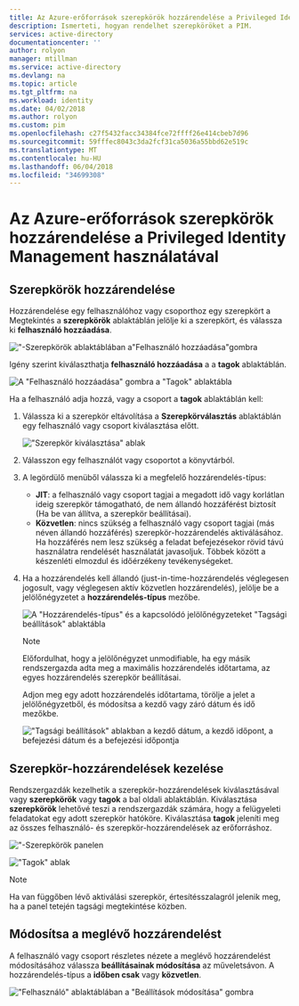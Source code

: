 ```yaml
---
title: Az Azure-erőforrások szerepkörök hozzárendelése a Privileged Identity Management használatával |} Microsoft Docs
description: Ismerteti, hogyan rendelhet szerepköröket a PIM.
services: active-directory
documentationcenter: ''
author: rolyon
manager: mtillman
ms.service: active-directory
ms.devlang: na
ms.topic: article
ms.tgt_pltfrm: na
ms.workload: identity
ms.date: 04/02/2018
ms.author: rolyon
ms.custom: pim
ms.openlocfilehash: c27f5432facc34384fce72ffff26e414cbeb7d96
ms.sourcegitcommit: 59fffec8043c3da2fcf31ca5036a55bbd62e519c
ms.translationtype: MT
ms.contentlocale: hu-HU
ms.lasthandoff: 06/04/2018
ms.locfileid: "34699308"
---
```

# <a name="assign-roles-for-azure-resources-by-using-privileged-identity-management"></a>Az Azure-erőforrások szerepkörök hozzárendelése a Privileged Identity Management használatával

## <a name="assign-roles"></a>Szerepkörök hozzárendelése

Hozzárendelése egy felhasználóhoz vagy csoporthoz egy szerepkört a Megtekintés a **szerepkörök** ablaktáblán jelölje ki a szerepkört, és válassza ki **felhasználó hozzáadása**. 

!["-Szerepkörök ablaktáblában a"Felhasználó hozzáadása"gombra](media/azure-pim-resource-rbac/rbac-assign-roles-1.png)

Igény szerint kiválaszthatja **felhasználó hozzáadása** a a **tagok** ablaktáblán.

![A "Felhasználó hozzáadása" gombra a "Tagok" ablaktábla](media/azure-pim-resource-rbac/rbac-assign-roles-2.png)


Ha a felhasználó adja hozzá, vagy a csoport a **tagok** ablaktáblán kell: 

1. Válassza ki a szerepkör eltávolítása a **Szerepkörválasztás** ablaktáblán egy felhasználó vagy csoport kiválasztása előtt.

   !["Szerepkör kiválasztása" ablak](media/azure-pim-resource-rbac/rbac-assign-roles-select-role.png)

2. Válasszon egy felhasználót vagy csoportot a könyvtárból.

3. A legördülő menüből válassza ki a megfelelő hozzárendelés-típus: 

   - **JIT**: a felhasználó vagy csoport tagjai a megadott idő vagy korlátlan ideig szerepkör támogatható, de nem állandó hozzáférést biztosít (Ha be van állítva, a szerepkör beállításai). 
   - **Közvetlen**: nincs szükség a felhasználó vagy csoport tagjai (más néven állandó hozzáférés) szerepkör-hozzárendelés aktiválásához. Ha hozzáférés nem lesz szükség a feladat befejezésekor rövid távú használatra rendelését használatát javasoljuk. Többek között a készenléti elmozdul és időérzékeny tevékenységeket.

4. Ha a hozzárendelés kell állandó (just-in-time-hozzárendelés véglegesen jogosult, vagy véglegesen aktív közvetlen hozzárendelés), jelölje be a jelölőnégyzetet a **hozzárendelés-típus** mezőbe.

   ![A "Hozzárendelés-típus" és a kapcsolódó jelölőnégyzeteket "Tagsági beállítások" ablaktábla](media/azure-pim-resource-rbac/rbac-assign-roles-settings.png)

   >[!NOTE]
   >Előfordulhat, hogy a jelölőnégyzet unmodifiable, ha egy másik rendszergazda adta meg a maximális hozzárendelés időtartama, az egyes hozzárendelés szerepkör beállításai.

   Adjon meg egy adott hozzárendelés időtartama, törölje a jelet a jelölőnégyzetből, és módosítsa a kezdő vagy záró dátum és idő mezőkbe.

   !["Tagsági beállítások" ablakban a kezdő dátum, a kezdő időpont, a befejezési dátum és a befejezési időpontja](media/azure-pim-resource-rbac/rbac-assign-roles-duration.png)


## <a name="manage-role-assignments"></a>Szerepkör-hozzárendelések kezelése

Rendszergazdák kezelhetik a szerepkör-hozzárendelések kiválasztásával vagy **szerepkörök** vagy **tagok** a bal oldali ablaktáblán. Kiválasztása **szerepkörök** lehetővé teszi a rendszergazdák számára, hogy a felügyeleti feladatokat egy adott szerepkör hatóköre. Kiválasztása **tagok** jeleníti meg az összes felhasználó- és szerepkör-hozzárendelések az erőforráshoz.

!["-Szerepkörök panelen](media/azure-pim-resource-rbac/rbac-assign-roles-roles.png)

!["Tagok" ablak](media/azure-pim-resource-rbac/rbac-assign-roles-members.png)

>[!NOTE]
Ha van függőben lévő aktiválási szerepkör, értesítésszalagról jelenik meg, ha a panel tetején tagsági megtekintése közben.


## <a name="modify-existing-assignments"></a>Módosítsa a meglévő hozzárendelést

A felhasználó vagy csoport részletes nézete a meglévő hozzárendelést módosításához válassza **beállításainak módosítása** az műveletsávon. A hozzárendelés-típus a **időben csak** vagy **közvetlen**.

!["Felhasználó" ablaktáblában a "Beállítások módosítása" gombra](media/azure-pim-resource-rbac/rbac-assign-role-manage.png)
